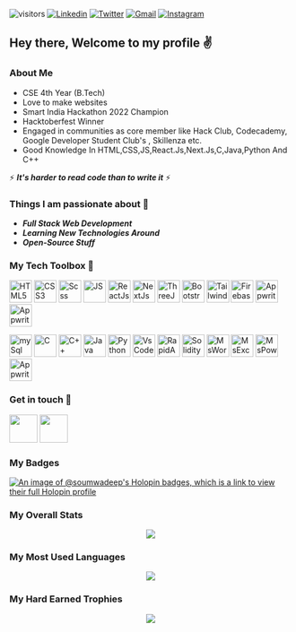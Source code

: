 ![visitors](https://visitor-badge.laobi.icu/badge?page_id=soumwadeep.visitor-badge)
<a href="https://www.linkedin.com/in/soumwadeep-guha-5b60031bb/" target="_blank"><img src="https://img.shields.io/badge/-LinkedIn-blue?style=flat-square&logo=Linkedin&logoColor=white" alt="Linkedin"></a>  <a href="https://twitter.com/SoumwadeepGuha" target="_blank"><img src="https://img.shields.io/badge/-Twitter-1ca0f1?style=flat-square&labelColor=1ca0f1&logo=twitter&logoColor=white" alt="Twitter"></a>  <a href="https://mail.google.com/mail/?view=cm&fs=1&to=soumwadeep@gmail.com&su=SUBJECT&body=BODY&bcc=" target="_blank"><img src="https://img.shields.io/badge/-Gmail-c14438?style=flat-square&logo=Gmail&logoColor=white" alt="Gmail"></a>  <a href="https://www.instagram.com/soumwadeep/" target="_blank"><img src="https://img.shields.io/badge/-Instagram-C13584?style=flat-square&labelColor=C13584&logo=instagram&logoColor=white" alt="Instagram"></a>


## Hey there, Welcome to my profile ✌

### About Me
- CSE 4th Year (B.Tech)
- Love to make websites
- Smart India Hackathon 2022 Champion
- Hacktoberfest Winner
- Engaged in communities as core member like Hack Club, Codecademy, Google Developer Student Club's , Skillenza etc.
- Good Knowledge In HTML,CSS,JS,React.Js,Next.Js,C,Java,Python And C++


⚡ **_It's harder to read code than to write it_** ⚡


### Things I am passionate about 🎯
- ***Full Stack Web Development***
- ***Learning New Technologies Around***
- ***Open-Source Stuff***


### My Tech Toolbox 🧰

<p align ="left">
  <img src="https://cdn.sanity.io/images/pzaaoqhm/production/31f11147f89dbd855a9b948e2ce643ea2f41c0a9-480x480.png" alt="HTML5" width="40" height="40"/>
  <img src="https://cdn.sanity.io/images/pzaaoqhm/production/107574d887f1c07c9fbea0704de7f293e244a8f3-480x480.png" alt="CSS3" width="40" height="40"/>
  <img src="https://cdn.sanity.io/images/pzaaoqhm/production/2825d163301127c72b6121baebb5e570689596e5-480x480.png" alt="Scss" width="40" height="40"/>
  <img src="https://cdn.sanity.io/images/pzaaoqhm/production/66bbf9242b1ccffebb5d46f376f5036b527fad48-480x480.png" alt="JS" width="40" height="40"/>
  <img src="https://cdn.sanity.io/images/pzaaoqhm/production/34be54263e18fa2aea611c6b3b388b76e978e7d7-64x64.png" alt="ReactJs" width="40" height="40"/>
  <img src="https://cdn.sanity.io/images/pzaaoqhm/production/b5262b9f35007ef3ab6e1da53612e7579288eeda-512x512.png" alt="NextJs" width="40" height="40"/>
  <img src="https://cdn.sanity.io/images/pzaaoqhm/production/e4f86d2200d2d35c30f7b1494e96b9595ebc2751-2545x2565.png" alt="ThreeJs" width="40" height="40"/>
  <img src="https://cdn.sanity.io/images/pzaaoqhm/production/59081428a27691d615509513bb5406cf0d33bab9-1200x956.png" alt="Bootstrap" width="40" height="40"/>
  <img src="https://cdn.sanity.io/images/pzaaoqhm/production/358489399d98b10f9766b08312175ae8b1411180-1024x1024.png" alt="TailwindCss" width="40" height="40"/>
  <img src="https://cdn.sanity.io/images/pzaaoqhm/production/0809f78b1f480e425e6c9649935ad12e339026da-512x512.png" alt="Firebase" width="40" height="40"/>
  <img src="https://cdn.sanity.io/images/pzaaoqhm/production/7e67b17a12494aa1eaf0e4fe081d8702d320905f-384x384.png" alt="Appwrite" width="40" height="40"/>
<img src="https://cdn.sanity.io/images/pzaaoqhm/production/cd2b876340c55f6b9f3aead05fffde4332207d58-360x360.png" alt="Appwrite" width="40" height="40"/>
 </p>
 <p align ="left">
  <img src="https://cdn.sanity.io/images/pzaaoqhm/production/c77812468e0caeed51adf750c2fba797ec1c1be7-512x512.png" alt="mySql" width="40" height="40"/>
  <img src="https://cdn.sanity.io/images/pzaaoqhm/production/b0c2ecc3d3151ca4af5e1fde63df23cb347bbe7b-512x512.png" alt="C" width="40" height="40"/>
  <img src="https://cdn.sanity.io/images/pzaaoqhm/production/053ef810fbde6c201023e5445a6150d548c71d02-480x480.png" alt="C++" width="40" height="40"/>
  <img src="https://cdn.sanity.io/images/pzaaoqhm/production/f06d550daf64c17076d0d61bd2ab80d6a0f5fd0f-512x512.png" alt="Java" width="40" height="40"/>
  <img src="https://cdn.sanity.io/images/pzaaoqhm/production/aa1dc780814cb5c67190adc0b032bf0671309d9c-64x64.png" alt="Python" width="40" height="40"/>
  <img src="https://cdn.sanity.io/images/pzaaoqhm/production/214f1117c33b03e19c98cfa0de49cbc57b21d9e8-2500x2455.png" alt="VsCode" width="40" height="40"/>
  <img src="https://cdn.sanity.io/images/pzaaoqhm/production/37559aefd58b98e3661ebc071eb7e4a3fe94e397-500x500.png" alt="RapidApi" width="40" height="40"/>
  <img src="https://cdn.sanity.io/images/pzaaoqhm/production/74fd50ee38e078bcc92ba43956646d08cf6dc55d-1300x1300.png" alt="Solidity" width="40" height="40"/>
  <img src="https://cdn.sanity.io/images/pzaaoqhm/production/4f486732e1aecad74c41b6207234f4c8bcef3206-1200x1116.png" alt="MsWord" width="40" height="40"/>
  <img src="https://cdn.sanity.io/images/pzaaoqhm/production/43367a6398f3c0a27b9e23e6793eb0d8c1b38e07-1200x1116.png" alt="MsExcel" width="40" height="40"/>
  <img src="https://cdn.sanity.io/images/pzaaoqhm/production/bea54971b31420dd72dbab58fc3f5f4281d9068a-1200x1116.png" alt="MsPowerpoint" width="40" height="40"/>
   <img src="https://cdn.sanity.io/images/pzaaoqhm/production/956958f8e2810e28672627b74e59349a962bc30b-2560x1383.png" alt="Appwrite" width="40" height="40"/>
</p>

### Get in touch 📱
<a href="https://www.linkedin.com/in/soumwadeep-guha-5b60031bb/"><img src="https://user-images.githubusercontent.com/53803245/122164708-d17c5480-ce94-11eb-9ebb-2bc93ad85295.png" width="50" height="50" /></a>
<a href="https://twitter.com/SoumwadeepGuha"><img src="https://user-images.githubusercontent.com/53803245/122164759-df31da00-ce94-11eb-9257-9909aad6c986.png" width="50" height="50" /></a>

### My Badges

[![An image of @soumwadeep's Holopin badges, which is a link to view their full Holopin profile](https://holopin.me/soumwadeep)](https://holopin.io/@soumwadeep)

### My Overall Stats

<p align="center">
<a href="https://github.com/soumwadeep?tab=repositories">
  <img align="center" src="https://soumwadeep-github-readme-stats.vercel.app/api?username=soumwadeep&count_private=true&show_icons=true&theme=radical" />
</a>
</p>

### My Most Used Languages

<center>
<a href="https://github.com/soumwadeep?tab=repositories">
  <img align="center" src="https://soumwadeep-github-readme-stats.vercel.app/api/top-langs/?username=soumwadeep&langs_count=10&show_icons=true&theme=radical" />
</a>
</center>

### My Hard Earned Trophies

<center>
<a href="https://github.com/soumwadeep?tab=repositories">
  <img align="center" src="https://github-profile-trophy.vercel.app/?username=soumwadeep&theme=onedark" />
</a>
</center>



